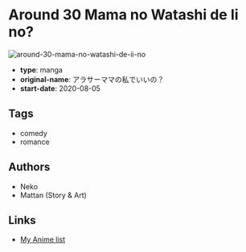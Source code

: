 # Around 30 Mama no Watashi de Ii no?

![around-30-mama-no-watashi-de-ii-no](https://cdn.myanimelist.net/images/manga/1/250087.jpg)

-   **type**: manga
-   **original-name**: アラサーママの私でいいの？
-   **start-date**: 2020-08-05

## Tags

-   comedy
-   romance

## Authors

-   Neko
-   Mattan (Story & Art)

## Links

-   [My Anime list](https://myanimelist.net/manga/129915/Around_30_Mama_no_Watashi_de_Ii_no)
